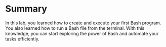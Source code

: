 # Summary

In this lab, you learned how to create and execute your first Bash program. You also learned how to run a Bash file from the terminal. With this knowledge, you can start exploring the power of Bash and automate your tasks efficiently.
